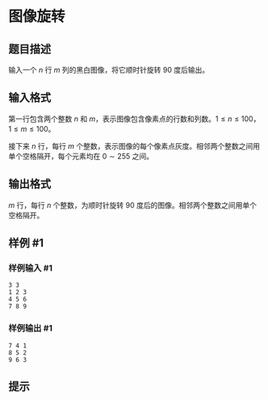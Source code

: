 # 图像旋转

## 题目描述

输入一个 $n$ 行 $m$ 列的黑白图像，将它顺时针旋转 $90$ 度后输出。

## 输入格式

第一行包含两个整数 $n$ 和 $m$，表示图像包含像素点的行数和列数。$1 \le n \le 100$，$1 \le m \le 100$。

接下来 $n$ 行，每行 $m$ 个整数，表示图像的每个像素点灰度。相邻两个整数之间用单个空格隔开，每个元素均在 $0 \sim 255$ 之间。

## 输出格式

$m$ 行，每行 $n$ 个整数，为顺时针旋转 $90$ 度后的图像。相邻两个整数之间用单个空格隔开。

## 样例 #1

### 样例输入 #1
```
3 3
1 2 3
4 5 6
7 8 9
```

### 样例输出 #1

```
7 4 1
8 5 2
9 6 3
```

## 提示


